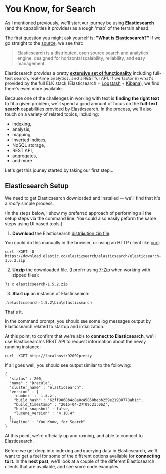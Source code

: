 
# You Know, for Search

As I mentioned
[previously](file:///C:/Users/rhaffey/Desktop/textual-development/posts/150509.intro.html), we'll
start our journey be using **Elasticsearch** (and the capabilities it provides) as a rough 'map' of the
terrain ahead.

The first question you might ask yourself is: **"What is Elasticsearch?"**  If we go straight to the 
[source](https://www.elastic.co/downloads/elasticsearch), we see that:

> Elasticsearch is a distributed, open source search and analytics engine, designed for horizontal
> scalability, reliability, and easy management.

Elasticsearch provides a pretty
[**extensive set of functionality**](https://www.elastic.co/products/elasticsearch) including
full-text search, real-time analytics, and a RESTful API. If we factor in what's provided by the
full ELK stack (Elasticsearch + [Logstash](https://www.elastic.co/products/logstash) +
[Kibana](https://www.elastic.co/products/kibana)), we find there's even more available.

Because one of the challenges in working with text is **finding the right text** to fit a given
problem, we'll spend a good amount of focus on the **full-text search** capabilities provided by
Elasticsearch.  In the process, we'll also touch on a variety of related topics, including:

* indexing,
* analysis,
* mapping,
* inverted indices,
* NoSQL storage,
* REST API,
* aggregates,
* and more

Let's get this jouney started by taking our first step...

## Elasticsearch Setup

We need to get Elasticsearch downloaded and installed -- we'll find that it's a _really_ simple
process.

(In the steps below, I show my preferred approach of performing all the setup steps via
the command line.  You could also easily peform the same steps using UI based tools.)

1. **Download** the Elasticsearch [distribution zip file](https://download.elastic.co/elasticsearch/elasticsearch/elasticsearch-1.5.2.zip).

You could do this manually in the browser, or using an HTTP client like [curl](http://curl.haxx.se/):

```
curl -XGET -O https://download.elastic.co/elasticsearch/elasticsearch/elasticsearch-1.5.2.zip
```

2. **Unzip** the downloaded file.  (I prefer using [7-Zip](http://www.7-zip.org/) when working with zipped files):

```
7z x elasticsearch-1.5.2.zip
```

3. **Start up** an instance of Elasticsearch:

```
.\elasticsearch-1.5.2\bin\elasticsearch
```

That's it.

In the command prompt, you should see some log messages output by Elasticsearch related to
startup and initialization.

At this point, to confirm that we're able to **connect to Elasticsearch**, we'll use Elasticsearch's
REST API to request information about the newly running instance:

```
curl -XGET http://localhost:9200?pretty
```

If all goes well, you should see output similar to the following:

```
{
  "status" : 200,
  "name" : "Dracula",
  "cluster_name" : "elasticsearch",
  "version" : {
    "number" : "1.5.2",
    "build_hash" : "62ff9868b4c8a0c45860bebb259e21980778ab1c",
    "build_timestamp" : "2015-04-27T09:21:06Z",
    "build_snapshot" : false,
    "lucene_version" : "4.10.4"
  },
  "tagline" : "You Know, for Search"
}
```

At this point, we're officially up and running, and able to connect to Elasticsearch.

Before we get deep into indexing and querying data in Elasticsearch, we'll want to get a feel for
some of the different options available for **connecting to it**.  In the **next post**, we'll look
at a couple of the different Elasticsearch clients that are available, and see some code examples.
